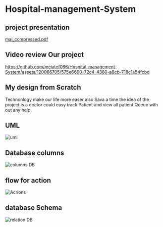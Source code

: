 # Hospital-management-System
## project presentation
[mai_compressed.pdf](https://github.com/meiatef066/Hospital-management-System/files/15367590/mai_compressed.pdf)

## Video review Our project

https://github.com/meiatef066/Hospital-management-System/assets/120066705/575e6690-72c4-4380-a8cb-718c1a54fcbd

## My design from Scratch 
Technonlogy make our life more easer also Sava a time
 the idea of the project is a doctor could easy track Patient and view all patient Queue with out any help

 ## UML 
 ![uml](https://github.com/meiatef066/Hospital-management-System/assets/120066705/89afe3fe-d662-4906-bd86-1722b703213f)

## Database columns
![columns DB](https://github.com/meiatef066/Hospital-management-System/assets/120066705/ce19c928-dc07-4e78-8498-f999b3efca0c)

## flow for action 

![Acrions](https://github.com/meiatef066/Hospital-management-System/assets/120066705/0e742e2c-7bab-484c-a9f5-4936541f64ca)

## database Schema
![relation DB](https://github.com/meiatef066/Hospital-management-System/assets/120066705/29fc5ed8-9e78-4666-a351-4aa5d4fb2423)

